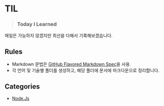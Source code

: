 # TIL

> ### Today I Learned

매일은 가능하지 않겠지만 최선을 다해서 기록해보겠습니다. 

## Rules

* Markdown 문법은 [GitHub Flavored Markdown Spec](https://help.github.com/categories/writing-on-github/)을 사용.
* 각 언어 및 기술별 폴더를 생성하고, 해당 폴더에 문서에 마크다운으로 정리합니다.

## Categories

* [Node.Js](https://github.com/vullro/Til/blob/master/Nodejs/category.md)
